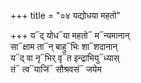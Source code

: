 +++
title = "०४ यद्योधया महतो"

+++
य᳓द् योध᳓या महतो᳓ म᳓न्यमानान्  
सा᳓क्षाम ता᳓न् बाहु᳓भिः शा᳓शदानान्  
य᳓द् वा नृ᳓भिर् वृ᳓त इन्द्राभियु᳓ध्यास्  
तं᳓ त्व᳓याजिं᳓ सौश्रवसं᳓ जयेम